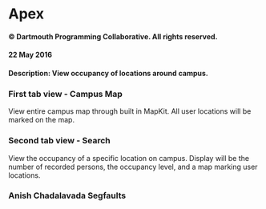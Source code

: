 # Apex
#### © Dartmouth Programming Collaborative. All rights reserved.
#### 22 May 2016
#### Description: View occupancy of locations around campus.

### First tab view - Campus Map

View entire campus map through built in MapKit. All user locations will be marked on the map.

### Second tab view - Search

View the occupancy of a specific location on campus. Display will be the number of recorded persons, the occupancy level, and a map marking user locations.


### Anish Chadalavada Segfaults 
